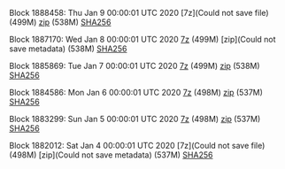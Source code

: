 Block 1888458: Thu Jan  9 00:00:01 UTC 2020 [7z](Could not save file) (499M) [zip]() (538M) [SHA256]()

Block 1887170: Wed Jan  8 00:00:01 UTC 2020 [7z]() (499M) [zip](Could not save metadata) (538M) [SHA256]()

Block 1885869: Tue Jan  7 00:00:01 UTC 2020 [7z]() (499M) [zip]() (538M) [SHA256]()

Block 1884586: Mon Jan  6 00:00:01 UTC 2020 [7z](https://transfer.sh/wRycP/bootstrap.dat.20200106.7z) (498M) [zip](https://transfer.sh/cYKBE/bootstrap.dat.20200106.zip) (537M) [SHA256](https://transfer.sh/1j7AR/sha256.txt)

Block 1883299: Sun Jan  5 00:00:01 UTC 2020 [7z]() (498M) [zip]() (537M) [SHA256]()

Block 1882012: Sat Jan  4 00:00:01 UTC 2020 [7z](Could not save file) (498M) [zip](Could not save metadata) (537M) [SHA256]()
